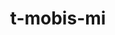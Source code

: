 ---
layout: product
title:  "t-mobis-mi"
href: "t-mobis"
name: "Мобильный инспектор"
tags: [product]
text: "
    <div class='preview-heading'>Т-Мобис Мобильный инспектор</div>
    <div class='row'>
        <div class='col s6'>
            <b>Мобильный инспектор</b> - это замечательное суперприложение если у вас вот-вот бомбанёт тепловой пункт; если хочется составить акт; если ваш парень - тепловой инспектор, а вы ревнивая девушка с манией преследовать
        </div>
        <div class='col s12'>
            <ul>
                <li>- Фича №1</li>
                <li>- Фича №2</li>
                <li>- Фича №3</li>
            </ul>
        </div>
        <div class='col s12'>
            <b>Повышение качества</b> составляемой документации и уменьшение объёма выполняемой вручную работы <br>
            - Паспортизация объектов и непрерывная актуализация базы технических параметров, которая всегда под рукой <br>
            - Автоматизированная подготовка документов: актов, предписаний и писем в надзорные органы <br>
            - Журналы и отчёты по техническому состоянию объектов и исполнительской дисциплине формируются автоматизированно в системе и оперативно доступны для всех подразделений компании <br>
            - Увеличение полезных выходов инспекторов: отправка электронных предписаний потребителям и документов надзорным органам из системы <br>
            - Ускорение и стандартизация формирования документов: использование нормативно-справочной информации, базы технических данных, фото и видео архивов, фиксации координат <br>
            <br>
            <b>Повышение эффективности работы инспекторов</b> <br>
            - Эффективное распределение нагрузки: снижение времени нахождения инспектора в состоянии ожидания работы или в состоянии перемещения между объектами. <br>
            - Оптмизиация распределения заявок от потребителей: назначение на ближайшего свободного инспектора; оповещение инспектора о работах в мобильном приложении <br>
            - Систематизация планирования работ: формирование планов подготовки к ОЗП и планов проверки режима с особым вниманием к потребителям с нарушениями режима и задолженностью, приоритетным заявкам. 
            <br>
            <b>Оперативный контроль на всех уровнях руководства по направлениям:</b> 
            - Выполнение работ инспекторами (Фиксирование геолокации, фото-подтверждение, подпись потребителя) <br>
            - Выдача предписаний и актов нарушения режима - Достижение инспекцией ключевых показателей эффективности <br>
            - Выявленние случаев бездоговорного потребления и недопусков узла учёта <br>
            - Текущее состояние узлов потребления и учёта, готовности объектов к ОЗП Выстраивание прозрачного процесса работы с потребителями и гос.органами:<br> 
            - Информирование о ходе подготовки к ОЗП <br>
            - Предоставление сведений о выданных предписаниях, выявленных нарушениях <br>
            - Повышение платежной дисциплины: внимание к потребителям с дебиторской задолженностью во время контроля готовности к ОЗП и проверке режима теплопотребления <br>
            - Оперативная подготовка информации и технических документов при разрешении судебных споров с клиентами<br>
        </div>
    </div>
    
"
---
